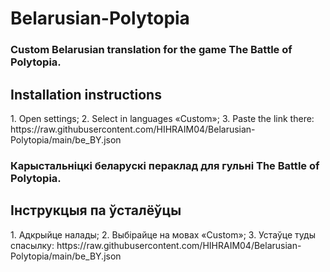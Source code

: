 # Belarusian-Polytopia
<h3 align="left">Custom Belarusian translation for the game The Battle of Polytopia.</h3>
<h2 align="left">Installation instructions</h2>
1. Open settings;
2. Select in languages «Сustom»;
3. Paste the link there:
https://raw.githubusercontent.com/HIHRAIM04/Belarusian-Polytopia/main/be_BY.json

<h3 align="left">Карыстальніцкі беларускі пераклад для гульні The Battle of Polytopia.</h3>
<h2 align="left">Інструкцыя па ўсталёўцы</h2>
1. Адкрыйце налады;
2. Выбірайце на мовах «Custom»;
3. Устаўце туды спасылку:
https://raw.githubusercontent.com/HIHRAIM04/Belarusian-Polytopia/main/be_BY.json
